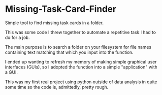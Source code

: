 # Missing-Task-Card-Finder
Simple tool to find missing task cards in a folder.

This was some code I threw together to automate a repetitive task I had to do for a job.

The main purpose is to search a folder on your filesystem for file names containing text matching that which you input into the function. 

I ended up wanting to refresh my memory of making simple graphical user interfaces (GUIs), so I adopted the function into a simple "application" 
with a GUI. 

This was my first real project using python outside of data analysis in quite some time so the code is, admittedly, pretty rough.
